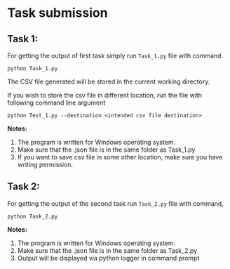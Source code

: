# Task submission


## Task 1:
For getting the output of first task simply run ```Task_1.py``` file with command.

```python Task_1.py```

The CSV file generated will be stored in the current working directory.

If you wish to store the csv file in different location, run the file with following command line argument

```python Test_1.py --destination <intended csv file destination>```

**Notes:**
1. The program is written for Windows operating system.
2. Make sure that the .json file is in the same folder as Task_1.py
3. If you want to save csv file in some other location, make sure you have writing permission.

## Task 2:

For getting the output of the second task run ```Task_2.py``` file with command,

```python Task_2.py```

**Notes:**
1. The program is written for Windows operating system.
2. Make sure that the .json file is in the same folder as Task_2.py
3. Output will be displayed via python logger in command prompt

